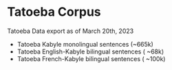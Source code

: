 # Tatoeba Corpus
Tatoeba Data export as of March 20th, 2023

- Tatoeba Kabyle monolingual sentences (~665k)
- Tatoeba English-Kabyle bilingual sentences ( ~68k) 
- Tatoeba French-Kabyle bilingual sentences ( ~100k)

